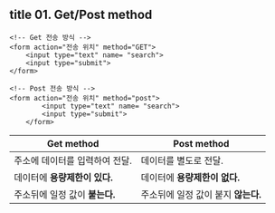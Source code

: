 ## title 01. Get/Post method

    <!-- Get 전송 방식 -->
    <form action="전송 위치" method="GET">
        <input type="text" name= "search">
        <input type="submit">
    </form>

    <!-- Post 전송 방식 -->
    <form action="전송 위치" method="post">
            <input type="text" name= "search">
            <input type="submit">
        </form>

Get method | Post method
-------------|--------------
주소에 데이터를 입력하여 전달. | 데이터를 별도로 전달.
데이터에 <b>용량제한이 있다. | 데이터에 <b>용량제한이 없다.
주소뒤에 일정 값이 <b>붙는다. | 주소뒤에 일정 값이 붙지 <b>않는다.
